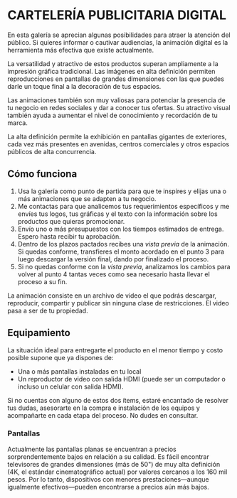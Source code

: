 # CARTELERÍA PUBLICITARIA DIGITAL

En esta galería se aprecian algunas posibilidades para atraer la atención del público. Si quieres informar o cautivar audiencias, la animación digital es la herramienta más efectiva que existe actualmente.

La versatilidad y atractivo de estos productos superan ampliamente a la impresión gráfica tradicional. Las imágenes en alta definición permiten reproducciones en pantallas de grandes dimensiones con las que puedes darle un toque final a la decoración de tus espacios.

Las animaciones también son muy valiosas para potenciar la presencia de tu negocio en redes sociales y dar a conocer tus ofertas. Su atractivo visual también ayuda a aumentar el nivel de conocimiento y recordación de tu marca.

La alta definición permite la exhibición en pantallas gigantes de exteriores, cada vez más presentes en avenidas, centros comerciales y otros espacios públicos de alta concurrencia. 

## Cómo funciona
1. Usa la galería como punto de partida para que te inspires y elijas una o más animaciones que se adapten a tu negocio. 
2. Me contactas para que analicemos tus requerimientos específicos y me envíes tus logos, tus gráficas y el texto con la información sobre los productos que quieras promocionar.
3. Envío uno o más presupuestos con los tiempos estimados de entrega. Espero hasta recibir tu aprobación.
4. Dentro de los plazos pactados recibes una  _vista previa_ de la animación. Si quedas conforme, transfieres el monto acordado en el punto 3 para luego descargar la versión final, dando por finalizado el proceso.
5. Si no quedas conforme con la _vista previa_, analizamos los cambios para volver al punto 4 tantas veces como sea necesario hasta llevar el proceso a su fin.

La animación consiste en un archivo de video el que podrás descargar, reproducir, compartir y publicar sin ninguna clase de restricciones. El video pasa a ser de tu propiedad.

## Equipamiento
La situación ideal para entregarte el producto en el menor tiempo y costo posible supone que ya dispones de:
- Una o más pantallas instaladas en tu local
- Un reproductor de video con salida HDMI (puede ser un computador o incluso un celular con salida HDMI).

Si no cuentas con alguno de estos dos ítems, estaré encantado de resolver tus dudas, asesorarte en la compra e instalación de los equipos y acompañarte en cada etapa del proceso. No dudes en consultar.

### Pantallas
Actualmente las pantallas planas se encuentran a precios sorprendentemente bajos en relación a su calidad. Es fácil encontrar televisores de grandes dimensiones (más de 50") de muy alta definición (4K, el estándar cinematográfico actual) por valores cercanos a los 160 mil pesos. Por lo tanto, dispositivos con menores prestaciones—aunque igualmente efectivos—pueden encontrarse a precios aún más bajos.

